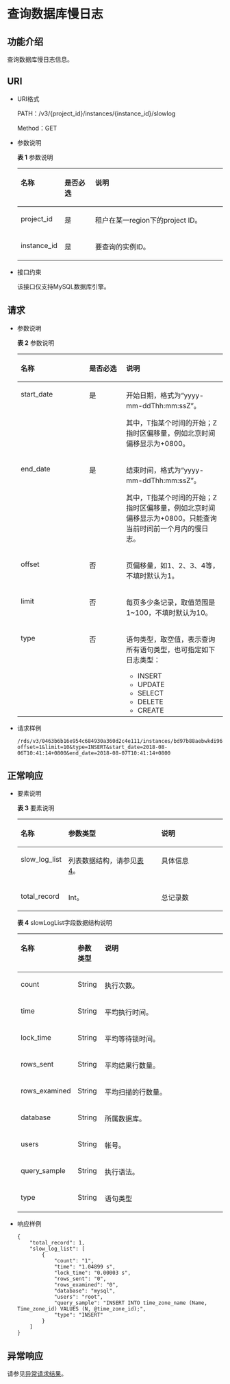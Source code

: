 # 查询数据库慢日志<a name="rds_06_0005"></a>

## 功能介绍<a name="section61759636"></a>

查询数据库慢日志信息。

## URI<a name="section18965813"></a>

-   URI格式

    PATH：/v3/\{project\_id\}/instances/\{instance\_id\}/slowlog

    Method：GET

-   参数说明

    **表 1**  参数说明

    <a name="table58427690"></a>
    <table><thead align="left"><tr id="row1482002"><th class="cellrowborder" valign="top" width="21.3%" id="mcps1.2.4.1.1"><p id="p52933326"><a name="p52933326"></a><a name="p52933326"></a>名称</p>
    </th>
    <th class="cellrowborder" valign="top" width="14.91%" id="mcps1.2.4.1.2"><p id="p59740974"><a name="p59740974"></a><a name="p59740974"></a>是否必选</p>
    </th>
    <th class="cellrowborder" valign="top" width="63.79%" id="mcps1.2.4.1.3"><p id="p7180698"><a name="p7180698"></a><a name="p7180698"></a>说明</p>
    </th>
    </tr>
    </thead>
    <tbody><tr id="row44765691"><td class="cellrowborder" valign="top" width="21.3%" headers="mcps1.2.4.1.1 "><p id="p2142393"><a name="p2142393"></a><a name="p2142393"></a>project_id</p>
    </td>
    <td class="cellrowborder" valign="top" width="14.91%" headers="mcps1.2.4.1.2 "><p id="p39316155"><a name="p39316155"></a><a name="p39316155"></a>是</p>
    </td>
    <td class="cellrowborder" valign="top" width="63.79%" headers="mcps1.2.4.1.3 "><p id="p30492010"><a name="p30492010"></a><a name="p30492010"></a>租户在某一region下的project ID。</p>
    </td>
    </tr>
    <tr id="row5992637"><td class="cellrowborder" valign="top" width="21.3%" headers="mcps1.2.4.1.1 "><p id="p15641626"><a name="p15641626"></a><a name="p15641626"></a>instance_id</p>
    </td>
    <td class="cellrowborder" valign="top" width="14.91%" headers="mcps1.2.4.1.2 "><p id="p59012183"><a name="p59012183"></a><a name="p59012183"></a>是</p>
    </td>
    <td class="cellrowborder" valign="top" width="63.79%" headers="mcps1.2.4.1.3 "><p id="p15257500"><a name="p15257500"></a><a name="p15257500"></a>要查询的实例ID。</p>
    </td>
    </tr>
    </tbody>
    </table>


-   接口约束

    该接口仅支持MySQL数据库引擎。


## 请求<a name="section36474591"></a>

-   参数说明

    **表 2**  参数说明

    <a name="table22478116"></a>
    <table><thead align="left"><tr id="row12299945"><th class="cellrowborder" valign="top" width="33.33%" id="mcps1.2.4.1.1"><p id="p56771492"><a name="p56771492"></a><a name="p56771492"></a>名称</p>
    </th>
    <th class="cellrowborder" valign="top" width="17.919999999999998%" id="mcps1.2.4.1.2"><p id="p35088115"><a name="p35088115"></a><a name="p35088115"></a>是否必选</p>
    </th>
    <th class="cellrowborder" valign="top" width="48.75%" id="mcps1.2.4.1.3"><p id="p23565055"><a name="p23565055"></a><a name="p23565055"></a>说明</p>
    </th>
    </tr>
    </thead>
    <tbody><tr id="row35621668174547"><td class="cellrowborder" valign="top" width="33.33%" headers="mcps1.2.4.1.1 "><p id="p24007821174547"><a name="p24007821174547"></a><a name="p24007821174547"></a>start_date</p>
    </td>
    <td class="cellrowborder" valign="top" width="17.919999999999998%" headers="mcps1.2.4.1.2 "><p id="p65585369174547"><a name="p65585369174547"></a><a name="p65585369174547"></a>是</p>
    </td>
    <td class="cellrowborder" valign="top" width="48.75%" headers="mcps1.2.4.1.3 "><p id="p10814706174547"><a name="p10814706174547"></a><a name="p10814706174547"></a>开始日期，格式为“yyyy-mm-ddThh:mm:ssZ”。</p>
    <p id="p442615191195"><a name="p442615191195"></a><a name="p442615191195"></a>其中，T指某个时间的开始；Z指时区偏移量，例如北京时间偏移显示为+0800。</p>
    </td>
    </tr>
    <tr id="row56153746174547"><td class="cellrowborder" valign="top" width="33.33%" headers="mcps1.2.4.1.1 "><p id="p32183997174547"><a name="p32183997174547"></a><a name="p32183997174547"></a>end_date</p>
    </td>
    <td class="cellrowborder" valign="top" width="17.919999999999998%" headers="mcps1.2.4.1.2 "><p id="p56766964174547"><a name="p56766964174547"></a><a name="p56766964174547"></a>是</p>
    </td>
    <td class="cellrowborder" valign="top" width="48.75%" headers="mcps1.2.4.1.3 "><p id="p79271845194012"><a name="p79271845194012"></a><a name="p79271845194012"></a>结束时间，格式为“yyyy-mm-ddThh:mm:ssZ”。</p>
    <p id="p494616411342"><a name="p494616411342"></a><a name="p494616411342"></a>其中，T指某个时间的开始；Z指时区偏移量，例如北京时间偏移显示为+0800。只能查询当前时间前一个月内的慢日志。</p>
    </td>
    </tr>
    <tr id="row50978547174547"><td class="cellrowborder" valign="top" width="33.33%" headers="mcps1.2.4.1.1 "><p id="p11832481174547"><a name="p11832481174547"></a><a name="p11832481174547"></a>offset</p>
    </td>
    <td class="cellrowborder" valign="top" width="17.919999999999998%" headers="mcps1.2.4.1.2 "><p id="p18906893174547"><a name="p18906893174547"></a><a name="p18906893174547"></a>否</p>
    </td>
    <td class="cellrowborder" valign="top" width="48.75%" headers="mcps1.2.4.1.3 "><p id="p55063325174547"><a name="p55063325174547"></a><a name="p55063325174547"></a>页偏移量，如1、2、3、4等，不填时默认为1。</p>
    </td>
    </tr>
    <tr id="row28033904174547"><td class="cellrowborder" valign="top" width="33.33%" headers="mcps1.2.4.1.1 "><p id="p10063368174547"><a name="p10063368174547"></a><a name="p10063368174547"></a>limit</p>
    </td>
    <td class="cellrowborder" valign="top" width="17.919999999999998%" headers="mcps1.2.4.1.2 "><p id="p9826466174547"><a name="p9826466174547"></a><a name="p9826466174547"></a>否</p>
    </td>
    <td class="cellrowborder" valign="top" width="48.75%" headers="mcps1.2.4.1.3 "><p id="p57746301174547"><a name="p57746301174547"></a><a name="p57746301174547"></a>每页多少条记录，取值范围是1~100，不填时默认为10。</p>
    </td>
    </tr>
    <tr id="row16192227102019"><td class="cellrowborder" valign="top" width="33.33%" headers="mcps1.2.4.1.1 "><p id="p956544614368"><a name="p956544614368"></a><a name="p956544614368"></a>type</p>
    </td>
    <td class="cellrowborder" valign="top" width="17.919999999999998%" headers="mcps1.2.4.1.2 "><p id="p1193327112018"><a name="p1193327112018"></a><a name="p1193327112018"></a>否</p>
    </td>
    <td class="cellrowborder" valign="top" width="48.75%" headers="mcps1.2.4.1.3 "><p id="p2053145617536"><a name="p2053145617536"></a><a name="p2053145617536"></a>语句类型，取空值，表示查询所有语句类型，也可指定如下日志类型：</p>
    <a name="ul1281145815538"></a><a name="ul1281145815538"></a><ul id="ul1281145815538"><li>INSERT</li><li>UPDATE</li><li>SELECT</li><li>DELETE</li><li>CREATE</li></ul>
    </td>
    </tr>
    </tbody>
    </table>

-   请求样例

    ```
    /rds/v3/0463b6b16e954c684930a360d2c4e111/instances/bd97b88aebwkdi96899ff1272111501ain01/slowlog?offset=1&limit=10&type=INSERT&start_date=2018-08-06T10:41:14+0800&end_date=2018-08-07T10:41:14+0800
    ```


## 正常响应<a name="section59835867"></a>

-   要素说明

    **表 3**  要素说明

    <a name="table29752153"></a>
    <table><thead align="left"><tr id="row62070345"><th class="cellrowborder" valign="top" width="19.040000000000003%" id="mcps1.2.4.1.1"><p id="p61642077"><a name="p61642077"></a><a name="p61642077"></a>名称</p>
    </th>
    <th class="cellrowborder" valign="top" width="47.63%" id="mcps1.2.4.1.2"><p id="p26952341"><a name="p26952341"></a><a name="p26952341"></a>参数类型</p>
    </th>
    <th class="cellrowborder" valign="top" width="33.33%" id="mcps1.2.4.1.3"><p id="p35656026"><a name="p35656026"></a><a name="p35656026"></a>说明</p>
    </th>
    </tr>
    </thead>
    <tbody><tr id="row49943891183823"><td class="cellrowborder" valign="top" width="19.040000000000003%" headers="mcps1.2.4.1.1 "><p id="p17747976183823"><a name="p17747976183823"></a><a name="p17747976183823"></a>slow_log_list</p>
    </td>
    <td class="cellrowborder" valign="top" width="47.63%" headers="mcps1.2.4.1.2 "><p id="p28299952183823"><a name="p28299952183823"></a><a name="p28299952183823"></a>列表数据结构，请参见<a href="#table66531170">表4</a>。</p>
    </td>
    <td class="cellrowborder" valign="top" width="33.33%" headers="mcps1.2.4.1.3 "><p id="p10594789183823"><a name="p10594789183823"></a><a name="p10594789183823"></a>具体信息</p>
    </td>
    </tr>
    <tr id="row6331999514368"><td class="cellrowborder" valign="top" width="19.040000000000003%" headers="mcps1.2.4.1.1 "><p id="p27570747143630"><a name="p27570747143630"></a><a name="p27570747143630"></a>total_record</p>
    </td>
    <td class="cellrowborder" valign="top" width="47.63%" headers="mcps1.2.4.1.2 "><p id="p18638029143630"><a name="p18638029143630"></a><a name="p18638029143630"></a>Int。</p>
    </td>
    <td class="cellrowborder" valign="top" width="33.33%" headers="mcps1.2.4.1.3 "><p id="p33285367143630"><a name="p33285367143630"></a><a name="p33285367143630"></a>总记录数</p>
    </td>
    </tr>
    </tbody>
    </table>

    **表 4**  slowLogList字段数据结构说明

    <a name="table66531170"></a>
    <table><thead align="left"><tr id="row12984378"><th class="cellrowborder" valign="top" width="19.040000000000003%" id="mcps1.2.4.1.1"><p id="p45101667"><a name="p45101667"></a><a name="p45101667"></a>名称</p>
    </th>
    <th class="cellrowborder" valign="top" width="13.22%" id="mcps1.2.4.1.2"><p id="p29356372"><a name="p29356372"></a><a name="p29356372"></a>参数类型</p>
    </th>
    <th class="cellrowborder" valign="top" width="67.74%" id="mcps1.2.4.1.3"><p id="p29055926"><a name="p29055926"></a><a name="p29055926"></a>说明</p>
    </th>
    </tr>
    </thead>
    <tbody><tr id="row4719792"><td class="cellrowborder" valign="top" width="19.040000000000003%" headers="mcps1.2.4.1.1 "><p id="p46758891"><a name="p46758891"></a><a name="p46758891"></a>count</p>
    </td>
    <td class="cellrowborder" valign="top" width="13.22%" headers="mcps1.2.4.1.2 "><p id="p29373839"><a name="p29373839"></a><a name="p29373839"></a>String</p>
    </td>
    <td class="cellrowborder" valign="top" width="67.74%" headers="mcps1.2.4.1.3 "><p id="p30470722"><a name="p30470722"></a><a name="p30470722"></a>执行次数。</p>
    </td>
    </tr>
    <tr id="row5801050"><td class="cellrowborder" valign="top" width="19.040000000000003%" headers="mcps1.2.4.1.1 "><p id="p123050"><a name="p123050"></a><a name="p123050"></a>time</p>
    </td>
    <td class="cellrowborder" valign="top" width="13.22%" headers="mcps1.2.4.1.2 "><p id="p9967070"><a name="p9967070"></a><a name="p9967070"></a>String</p>
    </td>
    <td class="cellrowborder" valign="top" width="67.74%" headers="mcps1.2.4.1.3 "><p id="p2026335"><a name="p2026335"></a><a name="p2026335"></a>平均执行时间。</p>
    </td>
    </tr>
    <tr id="row1562610185558"><td class="cellrowborder" valign="top" width="19.040000000000003%" headers="mcps1.2.4.1.1 "><p id="p27564685185558"><a name="p27564685185558"></a><a name="p27564685185558"></a>lock_time</p>
    </td>
    <td class="cellrowborder" valign="top" width="13.22%" headers="mcps1.2.4.1.2 "><p id="p18147022185558"><a name="p18147022185558"></a><a name="p18147022185558"></a>String</p>
    </td>
    <td class="cellrowborder" valign="top" width="67.74%" headers="mcps1.2.4.1.3 "><p id="p60622679185558"><a name="p60622679185558"></a><a name="p60622679185558"></a>平均等待锁时间。</p>
    </td>
    </tr>
    <tr id="row46227617185624"><td class="cellrowborder" valign="top" width="19.040000000000003%" headers="mcps1.2.4.1.1 "><p id="p61882053185624"><a name="p61882053185624"></a><a name="p61882053185624"></a>rows_sent</p>
    </td>
    <td class="cellrowborder" valign="top" width="13.22%" headers="mcps1.2.4.1.2 "><p id="p46390393185624"><a name="p46390393185624"></a><a name="p46390393185624"></a>String</p>
    </td>
    <td class="cellrowborder" valign="top" width="67.74%" headers="mcps1.2.4.1.3 "><p id="p66634382185624"><a name="p66634382185624"></a><a name="p66634382185624"></a>平均结果行数量。</p>
    </td>
    </tr>
    <tr id="row26041859185714"><td class="cellrowborder" valign="top" width="19.040000000000003%" headers="mcps1.2.4.1.1 "><p id="p62791567185714"><a name="p62791567185714"></a><a name="p62791567185714"></a>rows_examined</p>
    </td>
    <td class="cellrowborder" valign="top" width="13.22%" headers="mcps1.2.4.1.2 "><p id="p52952143185714"><a name="p52952143185714"></a><a name="p52952143185714"></a>String</p>
    </td>
    <td class="cellrowborder" valign="top" width="67.74%" headers="mcps1.2.4.1.3 "><p id="p61265200185714"><a name="p61265200185714"></a><a name="p61265200185714"></a>平均扫描的行数量。</p>
    </td>
    </tr>
    <tr id="row8051277185753"><td class="cellrowborder" valign="top" width="19.040000000000003%" headers="mcps1.2.4.1.1 "><p id="p65936923185753"><a name="p65936923185753"></a><a name="p65936923185753"></a>database</p>
    </td>
    <td class="cellrowborder" valign="top" width="13.22%" headers="mcps1.2.4.1.2 "><p id="p39290538185753"><a name="p39290538185753"></a><a name="p39290538185753"></a>String</p>
    </td>
    <td class="cellrowborder" valign="top" width="67.74%" headers="mcps1.2.4.1.3 "><p id="p28417034185753"><a name="p28417034185753"></a><a name="p28417034185753"></a>所属数据库。</p>
    </td>
    </tr>
    <tr id="row62737284185755"><td class="cellrowborder" valign="top" width="19.040000000000003%" headers="mcps1.2.4.1.1 "><p id="p65776751185755"><a name="p65776751185755"></a><a name="p65776751185755"></a>users</p>
    </td>
    <td class="cellrowborder" valign="top" width="13.22%" headers="mcps1.2.4.1.2 "><p id="p26316620185755"><a name="p26316620185755"></a><a name="p26316620185755"></a>String</p>
    </td>
    <td class="cellrowborder" valign="top" width="67.74%" headers="mcps1.2.4.1.3 "><p id="p51271494185755"><a name="p51271494185755"></a><a name="p51271494185755"></a>帐号。</p>
    </td>
    </tr>
    <tr id="row24608043185759"><td class="cellrowborder" valign="top" width="19.040000000000003%" headers="mcps1.2.4.1.1 "><p id="p60502836185759"><a name="p60502836185759"></a><a name="p60502836185759"></a>query_sample</p>
    </td>
    <td class="cellrowborder" valign="top" width="13.22%" headers="mcps1.2.4.1.2 "><p id="p1782674185759"><a name="p1782674185759"></a><a name="p1782674185759"></a>String</p>
    </td>
    <td class="cellrowborder" valign="top" width="67.74%" headers="mcps1.2.4.1.3 "><p id="p10178909185759"><a name="p10178909185759"></a><a name="p10178909185759"></a>执行语法。</p>
    </td>
    </tr>
    <tr id="row2025783011386"><td class="cellrowborder" valign="top" width="19.040000000000003%" headers="mcps1.2.4.1.1 "><p id="p325819308383"><a name="p325819308383"></a><a name="p325819308383"></a>type</p>
    </td>
    <td class="cellrowborder" valign="top" width="13.22%" headers="mcps1.2.4.1.2 "><p id="p132581130143820"><a name="p132581130143820"></a><a name="p132581130143820"></a>String</p>
    </td>
    <td class="cellrowborder" valign="top" width="67.74%" headers="mcps1.2.4.1.3 "><p id="p16258530153812"><a name="p16258530153812"></a><a name="p16258530153812"></a>语句类型</p>
    </td>
    </tr>
    </tbody>
    </table>


-   响应样例

    ```
    {
        "total_record": 1,
        "slow_log_list": [
            {
                "count": "1",
                "time": "1.04899 s",
                "lock_time": "0.00003 s",
                "rows_sent": "0",
                "rows_examined": "0",
                "database": "mysql",
                "users": "root",
                "query_sample": "INSERT INTO time_zone_name (Name, Time_zone_id) VALUES (N, @time_zone_id);",
                "type": "INSERT"
            }
        ]
    }
    ```


## 异常响应<a name="section1651899"></a>

请参见[异常请求结果](异常请求结果.md)。

